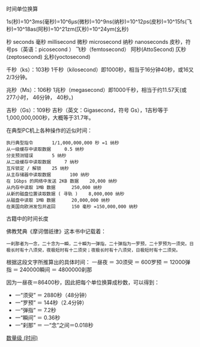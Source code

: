 时间单位换算

1s(秒)=10^3ms(毫秒)=10^6μs(微秒)=10^9ns(纳秒)=10^12ps(皮秒)=10^15fs(飞秒)=10^18as(阿秒)=10^21zm(仄秒)=10^24ym(幺秒)

秒    seconds
毫秒    millisecond
微秒    microsecond
纳秒    nanoseconds
皮秒，符号ps（英语：picosecond ）
飞秒（femtosecond）
阿秒(AttoSecond)
仄秒(zeptosecond)
幺秒(yoctosecond)

千秒（ks）：103秒
1千秒（kilosecond）即1000秒，相当于16分钟40秒，或16又2/3分钟。

兆秒（Ms）：106秒
1兆秒（megasecond）即1000千秒，相当于约11.57天(或277小时， 46分钟， 40秒。)


吉秒（Gs）：109秒
吉秒（英文：Gigasecond，符号 Gs），1吉秒等于1,000,000,000秒，大概等于31.7年。


在典型PC机上各种操作的近似时间：
```aidl
执行典型指令       1/1,000,000,000 秒 =1 纳秒
从一级缓存中读取数据     0.5 纳秒
分支预测错误       5 纳秒
从二级缓存中读取数据     7 纳秒
互斥锁定 / 解锁    25 纳秒
从主存储器中读取数据       100 纳秒
在 1Gbps 的网络中发送 2KB 数据    20,000 纳秒
从内存中读取 1MB 数据      250,000 纳秒
从新的磁盘位置读取数据 ( 寻轨 )    8,000,000 纳秒
从磁盘中读取 1MB 数据      20,000,000 纳秒
在美国向欧洲发包并返回      150 毫秒 =150,000,000 纳秒
```


古籍中的时间长度

佛教梵典《摩诃僧祇律》这本书中记载着：
```aidl
一刹那者为一念，二十念为一瞬，二十瞬为一弹指，二十弹指为一罗预，二十罗预为一须臾。日极长时有十八须臾，夜极短时有十二须臾；夜极长时有十八须臾，日极短时有十二须臾。
```

根据这段文字所推算出的具体时间：
一昼夜 ＝ 30须臾 ＝ 600罗预 ＝ 12000弹指 ＝ 240000瞬间 ＝ 4800000刹那

因为一昼夜＝86400秒，因此把每个单位换算成秒数，可以得到：
- 一“须臾” ＝ 2880秒（48分钟）
- 一“罗预” ＝ 144秒（2.4分钟）
- 一“弹指” ＝ 7.2秒
- 一“瞬间” ＝ 0.36秒
- 一“刹那” ＝ 一“念”之间＝0.018秒



[数量级 (时间)](https://zh.wikipedia.org/wiki/%E6%95%B0%E9%87%8F%E7%BA%A7_(%E6%97%B6%E9%97%B4))

